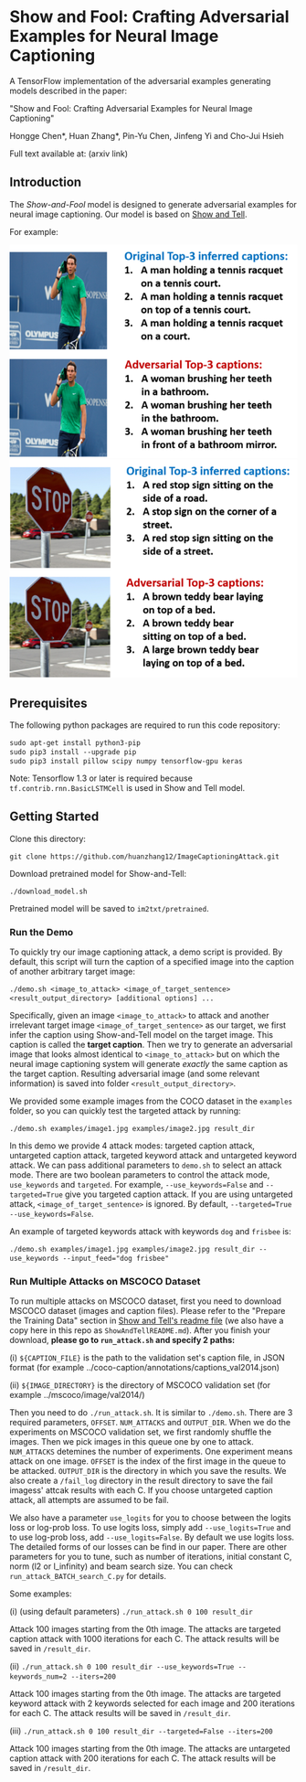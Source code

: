 # Show and Fool: Crafting Adversarial Examples for Neural Image Captioning

A TensorFlow implementation of the adversarial examples generating models described in the paper:

"Show and Fool: Crafting Adversarial Examples for Neural Image Captioning"

Hongge Chen\*, Huan Zhang\*, Pin-Yu Chen, Jinfeng Yi and Cho-Jui Hsieh


Full text available at: (arxiv link)


## Introduction

The *Show-and-Fool* model is designed to generate adversarial examples for neural image captioning. Our model is based on  [Show and Tell](https://github.com/tensorflow/models/tree/master/research/im2txt). 

For example:

![Example captions](ReadmeImages/Fig_nadal_2_small.png)
![Example captions](ReadmeImages/Fig_stopsign_2_small.png)

## Prerequisites 

The following python packages are required to run this code repository:

```
sudo apt-get install python3-pip
sudo pip3 install --upgrade pip
sudo pip3 install pillow scipy numpy tensorflow-gpu keras
```
Note: Tensorflow 1.3 or later is required because `tf.contrib.rnn.BasicLSTMCell` is used in Show and Tell model.

## Getting Started

Clone this directory:

```
git clone https://github.com/huanzhang12/ImageCaptioningAttack.git
```

Download pretrained model for Show-and-Tell:

```
./download_model.sh
```

Pretrained model will be saved to `im2txt/pretrained`.

### Run the Demo

To quickly try our image captioning attack, a demo script is provided. By default, this script will turn the caption
of a specified image into the caption of another arbitrary target image:

```
./demo.sh <image_to_attack> <image_of_target_sentence> <result_output_directory> [additional options] ...
```

Specifically, given an image `<image_to_attack>` to attack and another
irrelevant target image `<image_of_target_sentence>` as our target, we first
infer the caption using Show-and-Tell model on the target image. This caption
is called the **target caption**. Then we try to generate an adversarial image
that looks almost identical to `<image_to_attack>` but on which the neural
image captioning system will generate *exactly* the same caption as the target
caption. Resulting adversarial image (and some relevant information) is saved
into folder `<result_output_directory>`.

We provided some example images from the COCO dataset in the `examples` folder,
so you can quickly test the targeted attack by running:

```
./demo.sh examples/image1.jpg examples/image2.jpg result_dir
```

In this demo we provide 4 attack modes: targeted caption attack, untargeted
caption attack, targeted keyword attack and untargeted keyword attack. 
We can pass additional parameters to `demo.sh` to select an attack mode. There are
two boolean parameters to control the attack mode, `use_keywords` and
`targeted`.  For example, `--use_keywords=False` and
`--targeted=True` give you targeted caption attack. If you are using
untargeted attack, `<image_of_target_sentence>` is ignored.
By default, `--targeted=True --use_keywords=False`.

An example of targeted keywords attack with keywords `dog` and `frisbee` is:

```
./demo.sh examples/image1.jpg examples/image2.jpg result_dir --use_keywords --input_feed="dog frisbee"
```

### Run Multiple Attacks on MSCOCO Dataset

To run multiple attacks on MSCOCO dataset, first you need to download MSCOCO dataset (images and caption files). Please refer to the "Prepare the Training Data" section in [Show and Tell's readme file](https://github.com/tensorflow/models/blob/master/research/im2txt/README.md) (we also have a copy here in this repo as `ShowAndTellREADME.md`). After you finish your download, **please go to `run_attack.sh` and specify 2 paths:**

(i) `${CAPTION_FILE}` is the path to the validation set's caption file, in JSON format (for example ../coco-caption/annotations/captions_val2014.json)

(ii) `${IMAGE_DIRECTORY}` is the directory of MSCOCO validation set (for example ../mscoco/image/val2014/)

Then you need to do `./run_attack.sh`. It is similar to `./demo.sh`. There are 3 required parameters, `OFFSET`. `NUM_ATTACKS` and `OUTPUT_DIR`. When we do the experiments on MSCOCO validation set, we first randomly shuffle the images. Then we pick images in this queue one by one to attack. `NUM_ATTACKS` detemines the number of experiments. One experiment means attack on one image. `OFFSET` is the index of the first image in the queue to be attacked. `OUTPUT_DIR` is the directory in which you save the results. We also create a `/fail_log` directory in the result directory to save the fail imagess' attcak results with each C. If you choose untargeted caption attack, all attempts are assumed to be fail. 

We also have a parameter `use_logits` for you to choose between the logits loss or log-prob loss. To use logits loss, simply add `--use_logits=True` and to use log-prob loss, add `--use_logits=False`. By default we use logits loss. The detailed forms of our losses can be find in our paper. There are other parameters for you to tune, such as number of iterations, initial constant C, norm (l2 or l_infinity) and beam search size. You can check `run_attack_BATCH_search_C.py` for details.

Some examples:

(i) (using default parameters) `./run_attack.sh 0 100 result_dir`

Attack 100 images starting from the 0th image. The attacks are targeted caption attack with 1000 iterations for each C. The attack results will be saved in `/result_dir`.

(ii) `./run_attack.sh 0 100 result_dir --use_keywords=True --keywords_num=2 --iters=200`

Attack 100 images starting from the 0th image. The attacks are targeted keyword attack with 2 keywords selected for each image and 200 iterations for each C. The attack results will be saved in `/result_dir`.

(iii) `./run_attack.sh 0 100 result_dir --targeted=False --iters=200`

Attack 100 images starting from the 0th image. The attacks are untargeted caption attack with 200 iterations for each C. The attack results will be saved in `/result_dir`.


 





